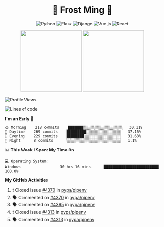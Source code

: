 <h1 align="center">🦄 Frost Ming 🐍</h1>

<div align="center">

![Python](https://img.shields.io/badge/-Python-%233776ab?logo=python&style=for-the-badge&logoColor=white)
![Flask](https://img.shields.io/badge/-Flask-%23eeeeee?logo=flask&style=for-the-badge&logoColor=black)
![Django](https://img.shields.io/badge/-Django-%23092E20?logo=django&style=for-the-badge&logoColor=white)
![Vue.js](https://img.shields.io/badge/-Vue.js-%234fc08d?logo=vue.js&style=for-the-badge&logoColor=white)
![React](https://img.shields.io/badge/-React-%2357d8fb?logo=react&style=for-the-badge&logoColor=white)

</div>

<p align="center">
  <img height="200" src="https://github-readme-stats.vercel.app/api?username=frostming&show_icons=true&theme=dracula&include_all_commits=true" />
  <img height="200" src="https://github-readme-stats.vercel.app/api/top-langs/?username=frostming&theme=dracula&show_icons=true" />
</p>

<!--START_SECTION:waka-->
![Profile Views](http://img.shields.io/badge/Profile%20Views-105-blue)

![Lines of code](https://img.shields.io/badge/From%20Hello%20World%20I%27ve%20Written-15.7%20million%20lines%20of%20code-blue)

**I'm an Early 🐤** 

```text
🌞 Morning    218 commits    ███████░░░░░░░░░░░░░░░░░░   30.11% 
🌆 Daytime    269 commits    █████████░░░░░░░░░░░░░░░░   37.15% 
🌃 Evening    229 commits    ████████░░░░░░░░░░░░░░░░░   31.63% 
🌙 Night      8 commits      ░░░░░░░░░░░░░░░░░░░░░░░░░   1.1%

```


📊 **This Week I Spent My Time On** 

```text
💻 Operating System: 
Windows                  30 hrs 16 mins      █████████████████████████   100.0%

```


<!--END_SECTION:waka-->

**My GitHub Activities**

<!--START_SECTION:activity-->
1. ❗️ Closed issue [#4370](https://github.com/pypa/pipenv/issues/4370) in [pypa/pipenv](https://github.com/pypa/pipenv)
2. 🗣 Commented on [#4370](https://github.com/pypa/pipenv/issues/4370) in [pypa/pipenv](https://github.com/pypa/pipenv)
3. 🗣 Commented on [#4395](https://github.com/pypa/pipenv/issues/4395) in [pypa/pipenv](https://github.com/pypa/pipenv)
4. ❗️ Closed issue [#4313](https://github.com/pypa/pipenv/issues/4313) in [pypa/pipenv](https://github.com/pypa/pipenv)
5. 🗣 Commented on [#4313](https://github.com/pypa/pipenv/issues/4313) in [pypa/pipenv](https://github.com/pypa/pipenv)
<!--END_SECTION:activity-->
